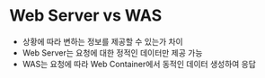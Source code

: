 # Web Server vs WAS

* 상황에 따라 변하는 정보를 제공할 수 있는가 차이
* Web Server는 요청에 대한 정적인 데이터만 제공 가능
* WAS는 요청에 따라 Web Container에서 동적인 데이터 생성하여 응답